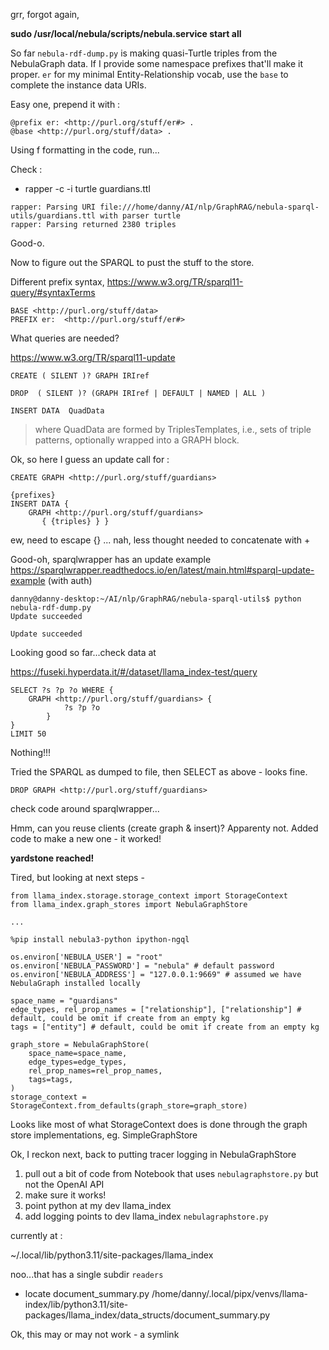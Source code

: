 <!-- title: llama_index SPARQL Notes 06 -->

grr, forgot again,

**sudo /usr/local/nebula/scripts/nebula.service start all**

So far `nebula-rdf-dump.py` is making quasi-Turtle triples from the NebulaGraph data. If I provide some namespace prefixes that'll make it proper.
`er` for my minimal Entity-Relationship vocab, use the `base` to complete the instance data URIs.

Easy one, prepend it with :

```
@prefix er: <http://purl.org/stuff/er#> .
@base <http://purl.org/stuff/data> .
```

Using f formatting in the code, run...

Check :

- rapper -c -i turtle guardians.ttl

```
rapper: Parsing URI file:///home/danny/AI/nlp/GraphRAG/nebula-sparql-utils/guardians.ttl with parser turtle
rapper: Parsing returned 2380 triples
```

Good-o.

Now to figure out the SPARQL to pust the stuff to the store.

Different prefix syntax, https://www.w3.org/TR/sparql11-query/#syntaxTerms

```
BASE <http://purl.org/stuff/data>
PREFIX er:  <http://purl.org/stuff/er#>
```

What queries are needed?

https://www.w3.org/TR/sparql11-update

```
CREATE ( SILENT )? GRAPH IRIref

DROP  ( SILENT )? (GRAPH IRIref | DEFAULT | NAMED | ALL )

INSERT DATA  QuadData
```

> where QuadData are formed by TriplesTemplates, i.e., sets of triple patterns, optionally wrapped into a GRAPH block.

Ok, so here I guess an update call for :

```
CREATE GRAPH <http://purl.org/stuff/guardians>
```

```
{prefixes}
INSERT DATA {
    GRAPH <http://purl.org/stuff/guardians>
       { {triples} } }
```

ew, need to escape {} ... nah, less thought needed to concatenate with +

Good-oh, sparqlwrapper has an update example https://sparqlwrapper.readthedocs.io/en/latest/main.html#sparql-update-example (with auth)

```
danny@danny-desktop:~/AI/nlp/GraphRAG/nebula-sparql-utils$ python nebula-rdf-dump.py
Update succeeded

Update succeeded
```

Looking good so far...check data at

https://fuseki.hyperdata.it/#/dataset/llama_index-test/query

```
SELECT ?s ?p ?o WHERE {
    GRAPH <http://purl.org/stuff/guardians> {
            ?s ?p ?o
        }
}
LIMIT 50
```

Nothing!!!

Tried the SPARQL as dumped to file, then SELECT as above - looks fine.

```
DROP GRAPH <http://purl.org/stuff/guardians>
```

check code around sparqlwrapper...

Hmm, can you reuse clients (create graph & insert)? Apparenty not. Added code to make a new one - it worked!

**yardstone reached!**

Tired, but looking at next steps -

```
from llama_index.storage.storage_context import StorageContext
from llama_index.graph_stores import NebulaGraphStore

...

%pip install nebula3-python ipython-ngql

os.environ['NEBULA_USER'] = "root"
os.environ['NEBULA_PASSWORD'] = "nebula" # default password
os.environ['NEBULA_ADDRESS'] = "127.0.0.1:9669" # assumed we have NebulaGraph installed locally

space_name = "guardians"
edge_types, rel_prop_names = ["relationship"], ["relationship"] # default, could be omit if create from an empty kg
tags = ["entity"] # default, could be omit if create from an empty kg

graph_store = NebulaGraphStore(
    space_name=space_name,
    edge_types=edge_types,
    rel_prop_names=rel_prop_names,
    tags=tags,
)
storage_context = StorageContext.from_defaults(graph_store=graph_store)
```

Looks like most of what StorageContext does is done through the graph store implementations, eg. SimpleGraphStore

Ok, I reckon next, back to putting tracer logging in NebulaGraphStore

1. pull out a bit of code from Notebook that uses `nebulagraphstore.py` but not the OpenAI API
2. make sure it works!
3. point python at my dev llama_index
4. add logging points to dev llama_index `nebulagraphstore.py`

currently at :

~/.local/lib/python3.11/site-packages/llama_index

noo...that has a single subdir `readers`

- locate document_summary.py
  /home/danny/.local/pipx/venvs/llama-index/lib/python3.11/site-packages/llama_index/data_structs/document_summary.py

Ok, this may or may not work - a symlink
